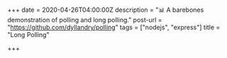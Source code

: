 +++
date = 2020-04-26T04:00:00Z
description = "📊 A barebones demonstration of polling and long polling."
post-url = "https://github.com/dyllandry/polling"
tags = ["nodejs", "express"]
title = "Long Polling"

+++
